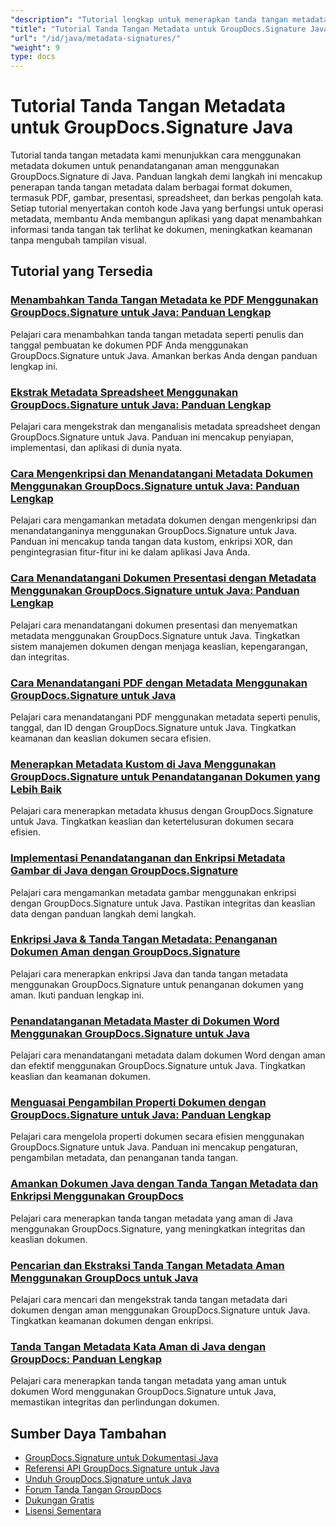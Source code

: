 ```yaml
---
"description": "Tutorial lengkap untuk menerapkan tanda tangan metadata tersembunyi dalam berbagai format dokumen menggunakan GroupDocs.Signature untuk Java."
"title": "Tutorial Tanda Tangan Metadata untuk GroupDocs.Signature Java"
"url": "/id/java/metadata-signatures/"
"weight": 9
type: docs
---
```

# Tutorial Tanda Tangan Metadata untuk GroupDocs.Signature Java

Tutorial tanda tangan metadata kami menunjukkan cara menggunakan metadata dokumen untuk penandatanganan aman menggunakan GroupDocs.Signature di Java. Panduan langkah demi langkah ini mencakup penerapan tanda tangan metadata dalam berbagai format dokumen, termasuk PDF, gambar, presentasi, spreadsheet, dan berkas pengolah kata. Setiap tutorial menyertakan contoh kode Java yang berfungsi untuk operasi metadata, membantu Anda membangun aplikasi yang dapat menambahkan informasi tanda tangan tak terlihat ke dokumen, meningkatkan keamanan tanpa mengubah tampilan visual.

## Tutorial yang Tersedia

### [Menambahkan Tanda Tangan Metadata ke PDF Menggunakan GroupDocs.Signature untuk Java: Panduan Lengkap](./groupdocs-signature-java-add-metadata-to-pdfs/)
Pelajari cara menambahkan tanda tangan metadata seperti penulis dan tanggal pembuatan ke dokumen PDF Anda menggunakan GroupDocs.Signature untuk Java. Amankan berkas Anda dengan panduan lengkap ini.

### [Ekstrak Metadata Spreadsheet Menggunakan GroupDocs.Signature untuk Java: Panduan Lengkap](./extract-spreadsheet-metadata-groupdocs-signature-java/)
Pelajari cara mengekstrak dan menganalisis metadata spreadsheet dengan GroupDocs.Signature untuk Java. Panduan ini mencakup penyiapan, implementasi, dan aplikasi di dunia nyata.

### [Cara Mengenkripsi dan Menandatangani Metadata Dokumen Menggunakan GroupDocs.Signature untuk Java: Panduan Lengkap](./encrypt-sign-metadata-groupdocs-java/)
Pelajari cara mengamankan metadata dokumen dengan mengenkripsi dan menandatanganinya menggunakan GroupDocs.Signature untuk Java. Panduan ini mencakup tanda tangan data kustom, enkripsi XOR, dan pengintegrasian fitur-fitur ini ke dalam aplikasi Java Anda.

### [Cara Menandatangani Dokumen Presentasi dengan Metadata Menggunakan GroupDocs.Signature untuk Java: Panduan Lengkap](./groupdocs-signature-java-sign-presentation-metadata/)
Pelajari cara menandatangani dokumen presentasi dan menyematkan metadata menggunakan GroupDocs.Signature untuk Java. Tingkatkan sistem manajemen dokumen dengan menjaga keaslian, kepengarangan, dan integritas.

### [Cara Menandatangani PDF dengan Metadata Menggunakan GroupDocs.Signature untuk Java](./sign-pdf-metadata-groupdocs-signature-java/)
Pelajari cara menandatangani PDF menggunakan metadata seperti penulis, tanggal, dan ID dengan GroupDocs.Signature untuk Java. Tingkatkan keamanan dan keaslian dokumen secara efisien.

### [Menerapkan Metadata Kustom di Java Menggunakan GroupDocs.Signature untuk Penandatanganan Dokumen yang Lebih Baik](./implement-custom-metadata-java-groupdocs-signature/)
Pelajari cara menerapkan metadata khusus dengan GroupDocs.Signature untuk Java. Tingkatkan keaslian dan ketertelusuran dokumen secara efisien.

### [Implementasi Penandatanganan dan Enkripsi Metadata Gambar di Java dengan GroupDocs.Signature](./groupdocs-signature-java-image-metadata-encryption/)
Pelajari cara mengamankan metadata gambar menggunakan enkripsi dengan GroupDocs.Signature untuk Java. Pastikan integritas dan keaslian data dengan panduan langkah demi langkah.

### [Enkripsi Java & Tanda Tangan Metadata: Penanganan Dokumen Aman dengan GroupDocs.Signature](./java-encryption-metadata-signature-groupdocs-signature/)
Pelajari cara menerapkan enkripsi Java dan tanda tangan metadata menggunakan GroupDocs.Signature untuk penanganan dokumen yang aman. Ikuti panduan lengkap ini.

### [Penandatanganan Metadata Master di Dokumen Word Menggunakan GroupDocs.Signature untuk Java](./master-metadata-signing-word-docs-groupdocs-signature-java/)
Pelajari cara menandatangani metadata dalam dokumen Word dengan aman dan efektif menggunakan GroupDocs.Signature untuk Java. Tingkatkan keaslian dan keamanan dokumen.

### [Menguasai Pengambilan Properti Dokumen dengan GroupDocs.Signature untuk Java: Panduan Lengkap](./groupdocs-signature-java-document-properties-tutorial/)
Pelajari cara mengelola properti dokumen secara efisien menggunakan GroupDocs.Signature untuk Java. Panduan ini mencakup pengaturan, pengambilan metadata, dan penanganan tanda tangan.

### [Amankan Dokumen Java dengan Tanda Tangan Metadata dan Enkripsi Menggunakan GroupDocs](./java-metadata-signature-encryption-groupdocs/)
Pelajari cara menerapkan tanda tangan metadata yang aman di Java menggunakan GroupDocs.Signature, yang meningkatkan integritas dan keaslian dokumen.

### [Pencarian dan Ekstraksi Tanda Tangan Metadata Aman Menggunakan GroupDocs untuk Java](./groupdocs-signature-secure-metadata-search-java/)
Pelajari cara mencari dan mengekstrak tanda tangan metadata dari dokumen dengan aman menggunakan GroupDocs.Signature untuk Java. Tingkatkan keamanan dokumen dengan enkripsi.

### [Tanda Tangan Metadata Kata Aman di Java dengan GroupDocs: Panduan Lengkap](./secure-word-metadata-signatures-java-groupdocs/)
Pelajari cara menerapkan tanda tangan metadata yang aman untuk dokumen Word menggunakan GroupDocs.Signature untuk Java, memastikan integritas dan perlindungan dokumen.

## Sumber Daya Tambahan

- [GroupDocs.Signature untuk Dokumentasi Java](https://docs.groupdocs.com/signature/java/)
- [Referensi API GroupDocs.Signature untuk Java](https://reference.groupdocs.com/signature/java/)
- [Unduh GroupDocs.Signature untuk Java](https://releases.groupdocs.com/signature/java/)
- [Forum Tanda Tangan GroupDocs](https://forum.groupdocs.com/c/signature)
- [Dukungan Gratis](https://forum.groupdocs.com/)
- [Lisensi Sementara](https://purchase.groupdocs.com/temporary-license/)